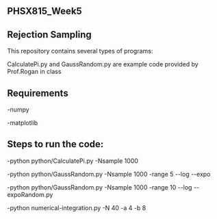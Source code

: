 ## PHSX815_Week5

## Rejection Sampling

This repository contains several types of programs:

CalculatePi.py and GaussRandom.py are example code provided by Prof.Rogan in class


## Requirements

-numpy

-matplotlib


## Steps to run the code:

-python python/CalculatePi.py -Nsample 1000

-python python/GaussRandom.py -Nsample 1000 -range 5 --log --expo

-python python/GaussRandom.py -Nsample 1000 -range 10 --log --expoRandom.py
 
-python numerical-integration.py -N 40 -a 4 -b 8
